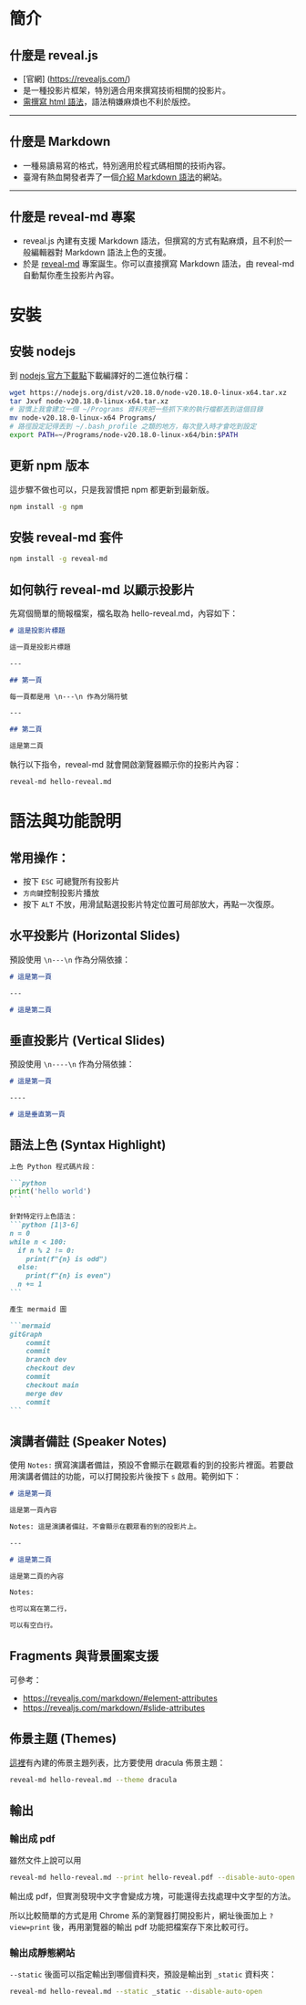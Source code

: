 # 簡介

## 什麼是 reveal.js

- [官網] (https://revealjs.com/)
- 是一種投影片框架，特別適合用來撰寫技術相關的投影片。
- [需撰寫 html 語法](https://revealjs.com/markup/)，語法稍嫌麻煩也不利於版控。

----

## 什麼是 Markdown

- 一種易讀易寫的格式，特別適用於程式碼相關的技術內容。
- 臺灣有熱血開發者弄了一個[介紹 Markdown 語法](https://markdown.tw)的網站。

----

## 什麼是 reveal-md 專案

- reveal.js 內建有支援 Markdown 語法，但撰寫的方式有點麻煩，且不利於一般編輯器對 Markdown 語法上色的支援。
- 於是 [reveal-md](https://github.com/webpro/reveal-md) 專案誕生。你可以直接撰寫 Markdown 語法，由 reveal-md 自動幫你產生投影片內容。

# 安裝

## 安裝 nodejs

到 [nodejs 官方下載點](https://nodejs.org/en/download/prebuilt-binaries)下載編譯好的二進位執行檔：

```bash
wget https://nodejs.org/dist/v20.18.0/node-v20.18.0-linux-x64.tar.xz
tar Jxvf node-v20.18.0-linux-x64.tar.xz
# 習慣上我會建立一個 ~/Programs 資料夾把一些抓下來的執行檔都丟到這個目錄
mv node-v20.18.0-linux-x64 Programs/
# 路徑設定記得丟到 ~/.bash_profile 之類的地方，每次登入時才會吃到設定
export PATH=~/Programs/node-v20.18.0-linux-x64/bin:$PATH
```

## 更新 npm 版本

這步驟不做也可以，只是我習慣把 npm 都更新到最新版。

```bash
npm install -g npm
```

## 安裝 reveal-md 套件

```bash
npm install -g reveal-md
```

## 如何執行 reveal-md 以顯示投影片

先寫個簡單的簡報檔案，檔名取為 hello-reveal.md，內容如下：

```markdown
# 這是投影片標題

這一頁是投影片標題

---

## 第一頁

每一頁都是用 \n---\n 作為分隔符號

---

## 第二頁

這是第二頁

```

執行以下指令，reveal-md 就會開啟瀏覽器顯示你的投影片內容：

```bash
reveal-md hello-reveal.md
```

# 語法與功能說明

## 常用操作：

* 按下 ``ESC`` 可總覽所有投影片
* ```方向鍵```控制投影片播放
* 按下 ``ALT`` 不放，用滑鼠點選投影片特定位置可局部放大，再點一次復原。

## 水平投影片 (Horizontal Slides) 

預設使用 ``\n---\n`` 作為分隔依據：

```markdown
# 這是第一頁

---

# 這是第二頁
```

## 垂直投影片 (Vertical Slides)

預設使用 ``\n----\n`` 作為分隔依據：

```markdown
# 這是第一頁

----

# 這是垂直第一頁
```

## 語法上色 (Syntax Highlight)

````markdown
上色 Python 程式碼片段：

```python
print('hello world')
```

針對特定行上色語法：
```python [1|3-6]
n = 0
while n < 100:
  if n % 2 != 0:
    print(f"{n} is odd")
  else:
    print(f"{n} is even")
  n += 1
```

產生 mermaid 圖

```mermaid
gitGraph
    commit
    commit
    branch dev
    checkout dev
    commit
    checkout main
    merge dev
    commit
```
````

## 演講者備註 (Speaker Notes)

使用 ``Notes:`` 撰寫演講者備註，預設不會顯示在觀眾看的到的投影片裡面。若要啟用演講者備註的功能，可以打開投影片後按下 ``s`` 啟用。範例如下：

```markdown
# 這是第一頁

這是第一頁內容

Notes: 這是演講者備註，不會顯示在觀眾看的到的投影片上。

---

# 這是第二頁

這是第二頁的內容

Notes:

也可以寫在第二行，

可以有空白行。
```

## Fragments 與背景圖案支援

可參考：
* https://revealjs.com/markdown/#element-attributes
* https://revealjs.com/markdown/#slide-attributes

## 佈景主題 (Themes)

[這裡](https://github.com/hakimel/reveal.js/tree/master/css/theme/source)有內建的佈景主題列表，比方要使用 dracula 佈景主題：

```bash
reveal-md hello-reveal.md --theme dracula
```

## 輸出

### 輸出成 pdf

雖然文件上說可以用

```bash
reveal-md hello-reveal.md --print hello-reveal.pdf --disable-auto-open
```

輸出成 pdf，但實測發現中文字會變成方塊，可能還得去找處理中文字型的方法。

所以比較簡單的方式是用 Chrome 系的瀏覽器打開投影片，網址後面加上 ``?view=print`` 後，再用瀏覽器的輸出 pdf 功能把檔案存下來比較可行。

### 輸出成靜態網站

``--static`` 後面可以指定輸出到哪個資料夾，預設是輸出到 ``_static`` 資料夾：
```bash
reveal-md hello-reveal.md --static _static --disable-auto-open
```
